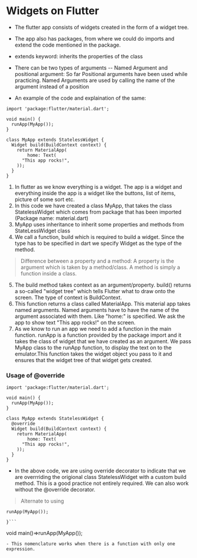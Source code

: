 # Widgets on Flutter

- The flutter app consists of widgets created in the form of a widget tree. 

- The app also has packages, from where we could do imports and extend the code mentioned in the package.

- extends keyword: inherits the properties of the class
- There can be two types of arguments
-- Named Argument and positional argument:  So far Positional arguments have been used while practicing. Named Arguments are used by calling the name of the argument instead of a position  


- An example of the code and explaination of the same:


```
import 'package:flutter/material.dart';

void main() {
  runApp(MyApp());
}

class MyApp extends StatelessWidget {
  Widget build(BuildContext context) {
    return MaterialApp(
        home: Text(
      "This app rocks!",
    ));
  }
}

```
1. In flutter as we know everything is a widget. The app is a widget and everything inside the app is a widget like the buttons, list of items, picture of some sort etc. 
2. In this code we have created a class MyApp, that takes the class StatelessWidget which comes from package that has been imported (Package name: material.dart)
3. MyApp uses inheritance to inherit some properties and methods from StateLessWidget class
4. We call a function, build which is required to build a widget. Since the type has to be specified in dart we specify Widget as the type of the method. 
> Difference between a property and a method: A property is the argument which is taken by a method/class. A method is simply a function inside a class.
5. The build method takes context as an argument/property. build() returns a so-called "widget tree" which tells Flutter what to draw onto the screen. The type of context is BuildContext.
6. This function returns a class called MaterialApp. This material app takes named arguments. Named arguments have to have the name of the argument associated with them. Like "home:" is specified. We ask the app to show text "This app rocks!" on the screen.
7. As we know to run an app we need to add a function in the main function. runApp is a function provided by the package import and it takes the class of widget that we have created as an argument. We pass MyApp class to the runApp function, to display the text on to the emulator.This function takes the widget object you pass to it and ensures that the widget tree of that widget gets created.

### Usage of @override
```
import 'package:flutter/material.dart';

void main() {
  runApp(MyApp());
}

class MyApp extends StatelessWidget {
  @override
  Widget build(BuildContext context) {
    return MaterialApp(
        home: Text(
      "This app rocks!",
    ));
  }
}

```

- In the above code, we are using override decorator to indicate that we are overrriding the origional class StatelessWidget with a custom build method. This is a good practice not entirely required. We can also work without the @override decorator.

> Alternate to using 
```void main() {
runApp(MyApp());

}```

```
void main()=>runApp(MyApp());

```
- This nomenclature works when there is a function with only one expression. 